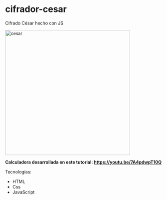 # cifrador-cesar
Cifrado César hecho con JS

<img src="https://i.ibb.co/5FdyLVM/Screen-Shot-2021-02-25-at-00-15-17.png" alt="cesar" width="400"/>

**Calculadora desarrollada en este tutorial: https://youtu.be/7A4pdwpT10Q** 

Tecnologías:
- HTML
- Css
- JavaScript
